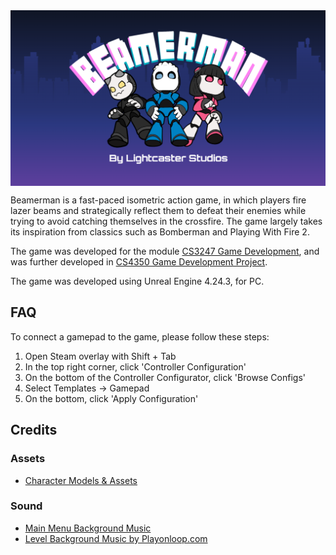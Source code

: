 <div style="display: flex; justify-content:center;">
    <img src="Content/UI/beamerman_logo_with_background.png" width="600px"/>
</div>

Beamerman is a fast-paced isometric action game, in which players fire lazer beams and strategically reflect them to defeat their enemies while trying to avoid catching themselves in the crossfire. The game largely takes its inspiration from classics such as Bomberman and Playing With Fire 2.

The game was developed for the module [CS3247 Game Development](https://nusmods.com/modules/CS3247/game-development), and was further developed in [CS4350 Game Development Project](https://nusmods.com/modules/CS4350/game-development-project).

The game was developed using Unreal Engine 4.24.3, for PC.

## FAQ
To connect a gamepad to the game, please follow these steps:

1. Open Steam overlay with Shift + Tab
2. In the top right corner, click 'Controller Configuration'
3. On the bottom of the Controller Configurator, click 'Browse Configs'
4. Select Templates -> Gamepad
5. On the bottom, click 'Apply Configuration'

## Credits

### Assets
- [Character Models & Assets](https://www.unrealengine.com/marketplace/en-US/product/chibi-characters)

### Sound
- [Main Menu Background Music](https://www.youtube.com/watch?v=w1MYuE1eZVo)
- [Level Background Music by Playonloop.com](https://opengameart.org/content/hesitation-synth-electronic-loop)

